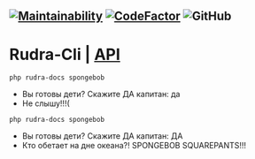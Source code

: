 [![Maintainability](https://qlty.sh/badges/1935b814-5435-4137-8d07-9e1e8e22b474/maintainability.svg)](https://qlty.sh/gh/Jagepard/projects/Rudra-Cli)
[![CodeFactor](https://www.codefactor.io/repository/github/Jagepard/Rudra-Cli/badge)](https://www.codefactor.io/repository/github/Jagepard/Rudra-Cli)
![GitHub](https://img.shields.io/github/license/jagepard/Rudra-Annotation.svg)
-----

# Rudra-Cli | [API](https://github.com/Jagepard/Rudra-Cli/blob/main/docs.md)

```php rudra-docs spongebob```

- Вы готовы дети?  Скажите ДА капитан: да
- Не слышу!!!(

```php rudra-docs spongebob```
- Вы готовы дети?  Скажите ДА капитан: ДА
- Кто обетает на дне океана?! SPONGEBOB SQUAREPANTS!!!